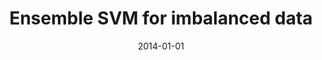 ---
# Documentation: https://wowchemy.com/docs/managing-content/

title: Ensemble SVM for imbalanced data
subtitle: ''
summary: ''
authors:
- zieba
- Jakub M. Tomczak
tags: []
categories: []
date: '2014-01-01'
lastmod: 2022-10-07T05:50:35Z
featured: false
draft: false

# Featured image
# To use, add an image named `featured.jpg/png` to your page's folder.
# Focal points: Smart, Center, TopLeft, Top, TopRight, Left, Right, BottomLeft, Bottom, BottomRight.
image:
  caption: ''
  focal_point: ''
  preview_only: false

# Projects (optional).
#   Associate this post with one or more of your projects.
#   Simply enter your project's folder or file name without extension.
#   E.g. `projects = ["internal-project"]` references `content/project/deep-learning/index.md`.
#   Otherwise, set `projects = []`.
projects: []
publishDate: '2022-10-07T05:50:34.126359Z'
publication_types:
- '1'
abstract: ''
publication: '*Advances in Computational Intelligence : XVIII International Conference
  on Systems Science, ICSS 2013 : poster session*'
---